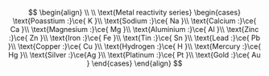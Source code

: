 $$
\begin{align} \\ \\
\text{Metal reactivity series} 
\begin{cases}
\text{Poasstium :}\ce{ K }\\
\text{Sodium :}\ce{ Na }\\
\text{Calcium :}\ce{ Ca }\\
\text{Magnesium :}\ce{ Mg }\\
\text{Aluminium :}\ce{ Al }\\
\text{Zinc :}\ce{ Zn }\\
\text{Iron :}\ce{ Fe }\\
\text{Tin :}\ce{ Sn }\\
\text{Lead :}\ce{ Pb }\\
\text{Copper :}\ce{ Cu }\\
\text{Hydrogen :}\ce{ H }\\
\text{Mercury :}\ce{ Hg }\\
\text{Silver :}\ce{Ag }\\
\text{Platinum :}\ce{ Pt }\\
\text{Gold :}\ce{ Au }
\end{cases}
\end{align}
$$